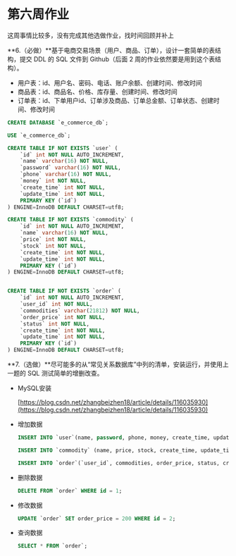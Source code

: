 # 第六周作业

这周事情比较多，没有完成其他选做作业，找时间回顾并补上



**6.（必做）**基于电商交易场景（用户、商品、订单），设计一套简单的表结构，提交 DDL 的 SQL 文件到 Github（后面 2 周的作业依然要是用到这个表结构）。

- 用户表：id、用户名、密码、电话、账户余额、创建时间、修改时间
- 商品表：id、商品名、价格、库存量、创建时间、修改时间
- 订单表：id、下单用户id、订单涉及商品、订单总金额、订单状态、创建时间、修改时间

```sql
CREATE DATABASE `e_commerce_db`;

USE `e_commerce_db`;

CREATE TABLE IF NOT EXISTS `user` (
    `id` int NOT NULL AUTO_INCREMENT,
    `name` varchar(16) NOT NULL,
    `password` varchar(16) NOT NULL,
    `phone` varchar(16) NOT NULL,
    `money` int NOT NULL,
    `create_time` int NOT NULL,
    `update_time` int NOT NULL,
    PRIMARY KEY (`id`)
) ENGINE=InnoDB DEFAULT CHARSET=utf8;

CREATE TABLE IF NOT EXISTS `commodity` (
    `id` int NOT NULL AUTO_INCREMENT,
    `name` varchar(16) NOT NULL,
    `price` int NOT NULL,
    `stock` int NOT NULL,
    `create_time` int NOT NULL,
    `update_time` int NOT NULL,
    PRIMARY KEY (`id`)
) ENGINE=InnoDB DEFAULT CHARSET=utf8;


CREATE TABLE IF NOT EXISTS `order` (
    `id` int NOT NULL AUTO_INCREMENT,
    `user_id` int NOT NULL,
    `commodities` varchar(21812) NOT NULL,
    `order_price` int NOT NULL,
    `status` int NOT NULL,
    `create_time` int NOT NULL,
    `update_time` int NOT NULL,
    PRIMARY KEY (`id`)
) ENGINE=InnoDB DEFAULT CHARSET=utf8;
```



**7.（选做）**尽可能多的从“常见关系数据库”中列的清单，安装运行，并使用上一题的 SQL 测试简单的增删改查。

- MySQL安装

  [https://blog.csdn.net/zhangbeizhen18/article/details/116035930](https://blog.csdn.net/zhangbeizhen18/article/details/116035930)

- 增加数据

  ```sql
  INSERT INTO `user`(name, password, phone, money, create_time, update_time)  VALUES ("zhj6422", "zhj6422", "12010302930", 9999, unix_timestamp(now()) , unix_timestamp(now()));
  
  INSERT INTO `commodity` (name, price, stock, create_time, update_time) VALUES ("书包", 100, 900, unix_timestamp(now()) , unix_timestamp(now()));
  
  INSERT INTO `order`(`user_id`, commodities, order_price, status, create_time, update_time) VALUES (1, "书包", 100, 1, unix_timestamp(now()) , unix_timestamp(now()));
  ```

- 删除数据

  ```sql
  DELETE FROM `order` WHERE id = 1;
  ```

- 修改数据

  ```sql
  UPDATE `order` SET order_price = 200 WHERE id = 2;
  ```

- 查询数据

  ```sql
  SELECT * FROM `order`;
  ```

  